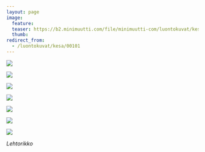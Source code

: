 ```yaml
---
layout: page
image:
  feature:
  teaser: https://b2.minimuutti.com/file/minimuutti-com/luontokuvat/kes%C3%A4/5/DS24849-245px (2).jpg
  thumb:
redirect_from:
  - /luontokuvat/kesa/00101
---
```


![](https://b2.minimuutti.com/file/minimuutti-com/luontokuvat/kes%C3%A4/5/DS24850-800px.jpg)

![](https://b2.minimuutti.com/file/minimuutti-com/luontokuvat/kes%C3%A4/5/DS24849-800px.jpg)

![](https://b2.minimuutti.com/file/minimuutti-com/luontokuvat/kes%C3%A4/5/DS24865-800px.jpg)

![](https://b2.minimuutti.com/file/minimuutti-com/luontokuvat/kes%C3%A4/6/DS25246-800px.jpg)

![](https://b2.minimuutti.com/file/minimuutti-com/luontokuvat/kes%C3%A4/6/DS25281-800px.jpg)

![](https://b2.minimuutti.com/file/minimuutti-com/luontokuvat/kes%C3%A4/6/DS25289-800px.jpg)

![](https://b2.minimuutti.com/file/minimuutti-com/luontokuvat/kes%C3%A4/6/DS25290-800px.jpg)

*Lehtorikko*
